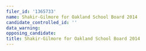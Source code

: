 ```yaml
---
filer_id: '1365733'
name: Shakir-Gilmore for Oakland School Board 2014
candidate_controlled_id: ''
data_warning: 
opposing_candidate: 
title: Shakir-Gilmore for Oakland School Board 2014
---
```

